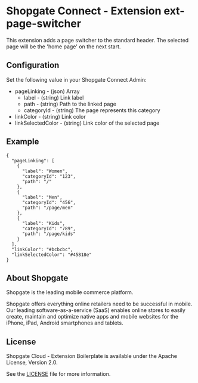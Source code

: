 # Shopgate Connect - Extension ext-page-switcher

This extension adds a page switcher to the standard header. The selected page will be the 'home page' on the next start.

## Configuration

Set the following value in your Shopgate Connect Admin:

  * pageLinking - (json) Array
    * label - (string) Link label
    * path - (string) Path to the linked page
    * categoryId - (string) The page represents this category
  * linkColor - (string) Link color
  * linkSelectedColor - (string) Link color of the selected page

## Example
```
{
  "pageLinking": [
    {
      "label": "Women",
      "categoryId": "123",
      "path": "/"
    },
    {
      "label": "Men",
      "categoryId": "456",
      "path": "/page/men"
    },
    {
      "label": "Kids",
      "categoryId": "789",
      "path": "/page/kids"
    }
  ],
  "linkColor": "#bcbcbc",
  "linkSelectedColor": "#45818e"
}
```

## About Shopgate

Shopgate is the leading mobile commerce platform.

Shopgate offers everything online retailers need to be successful in mobile. Our leading
software-as-a-service (SaaS) enables online stores to easily create, maintain and optimize native
apps and mobile websites for the iPhone, iPad, Android smartphones and tablets.


## License

Shopgate Cloud - Extension Boilerplate is available under the Apache License, Version 2.0.

See the [LICENSE](./LICENSE) file for more information.

